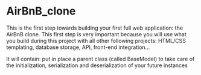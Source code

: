 # AirBnB_clone

This is the first step towards building your first full web application: the AirBnB clone. This first step is very important because you will use what you build during this project with all other following projects: HTML/CSS templating, database storage, API, front-end integration…

It will contain:
put in place a parent class (called BaseModel) to take care of the initialization, serialization and deserialization of your future instances

